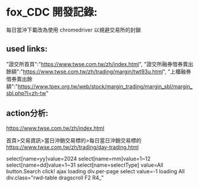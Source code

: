 # fox_CDC 開發記錄:

每日當沖下載改為使用 chromedriver 以規避交易所的封鎖

## used links:
"證交所首頁":"https://www.twse.com.tw/zh/index.html",
"證交所融券借券賣出餘額":"https://www.twse.com.tw/zh/trading/margin/twt93u.html",
"上櫃融券借券賣出餘額":"https://www.tpex.org.tw/web/stock/margin_trading/margin_sbl/margin_sbl.php?l=zh-tw"

## action分析:

https://www.twse.com.tw/zh/index.html

首頁>交易資訊>當日沖銷交易標的>每日當日沖銷交易標的
https://www.twse.com.tw/zh/trading/day-trading.html

select[name=yy]value=2024 select[name=mm]value=1~12 select[name=dd]value=1~31
select[name=selectType] value=All
button.Search click!
ajax loading
div.per-page select value=-1
loading All
div.class="rwd-table dragscroll F2 R4_" 